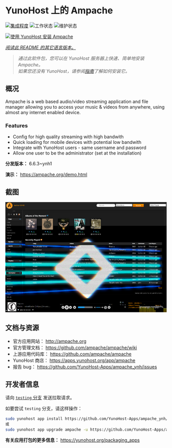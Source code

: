 <!--
注意：此 README 由 <https://github.com/YunoHost/apps/tree/master/tools/readme_generator> 自动生成
请勿手动编辑。
-->

# YunoHost 上的 Ampache

[![集成程度](https://dash.yunohost.org/integration/ampache.svg)](https://ci-apps.yunohost.org/ci/apps/ampache/) ![工作状态](https://ci-apps.yunohost.org/ci/badges/ampache.status.svg) ![维护状态](https://ci-apps.yunohost.org/ci/badges/ampache.maintain.svg)

[![使用 YunoHost 安装 Ampache](https://install-app.yunohost.org/install-with-yunohost.svg)](https://install-app.yunohost.org/?app=ampache)

*[阅读此 README 的其它语言版本。](./ALL_README.md)*

> *通过此软件包，您可以在 YunoHost 服务器上快速、简单地安装 Ampache。*  
> *如果您还没有 YunoHost，请参阅[指南](https://yunohost.org/install)了解如何安装它。*

## 概况

Ampache is a web based audio/video streaming application and file manager allowing you to access your music & videos from anywhere, using almost any internet enabled device.

### Features

 * Config for high quality streaming with high bandwith
 * Quick loading for mobile devices with potential low bandwith
 * Integrate with YunoHost users - same username and password
 * Allow one user to be the administrator (set at the installation)

**分发版本：** 6.6.3~ynh1

**演示：** <https://ampache.org/demo.html>

## 截图

![Ampache 的截图](./doc/screenshots/visualizer.png)

## 文档与资源

- 官方应用网站： <http://ampache.org>
- 官方管理文档： <https://github.com/ampache/ampache/wiki>
- 上游应用代码库： <https://github.com/ampache/ampache>
- YunoHost 商店： <https://apps.yunohost.org/app/ampache>
- 报告 bug： <https://github.com/YunoHost-Apps/ampache_ynh/issues>

## 开发者信息

请向 [`testing` 分支](https://github.com/YunoHost-Apps/ampache_ynh/tree/testing) 发送拉取请求。

如要尝试 `testing` 分支，请这样操作：

```bash
sudo yunohost app install https://github.com/YunoHost-Apps/ampache_ynh/tree/testing --debug
或
sudo yunohost app upgrade ampache -u https://github.com/YunoHost-Apps/ampache_ynh/tree/testing --debug
```

**有关应用打包的更多信息：** <https://yunohost.org/packaging_apps>
